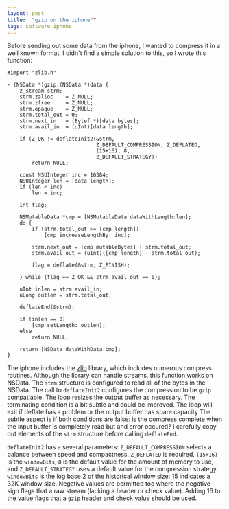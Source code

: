 ```yaml
---
layout: post
title:  "gzip on the iphone""
tags: software iphone
---
```


Before sending out some data from the iphone, I wanted to compress it in a well known format.
I didn't find a simple solution to this, so I wrote this function:

```
#import "zlib.h"
```

```
- (NSData *)gzip:(NSData *)data {
    z_stream strm;
    strm.zalloc    = Z_NULL;
    strm.zfree     = Z_NULL;
    strm.opaque    = Z_NULL;
    strm.total_out = 0;
    strm.next_in   = (Bytef *)[data bytes];
    strm.avail_in  = (uInt)[data length];
    
    if (Z_OK != deflateInit2(&strm,
                             Z_DEFAULT_COMPRESSION, Z_DEFLATED,
                             (15+16), 8,
                             Z_DEFAULT_STRATEGY))
        return NULL;
    
    const NSUInteger inc = 16384;
    NSUInteger len = [data length];
    if (len < inc)
        len = inc;
    
    int flag;
    
    NSMutableData *cmp = [NSMutableData dataWithLength:len];
    do {
        if (strm.total_out >= [cmp length])
            [cmp increaseLengthBy: inc];
        
        strm.next_out = [cmp mutableBytes] + strm.total_out;
        strm.avail_out = (uInt)([cmp length] - strm.total_out);
        
        flag = deflate(&strm, Z_FINISH);
        
    } while (flag == Z_OK && strm.avail_out == 0);
    
    uInt inlen = strm.avail_in;
    uLong outlen = strm.total_out;
    
    deflateEnd(&strm);
    
    if (inlen == 0)
        [cmp setLength: outlen];
    else
        return NULL;

    return [NSData dataWithData:cmp];
}
```

The iphone includes the [zlib] library, which includes numerous compress routines.
Although the library can handle streams, this function works on NSData.
The `strm` structure is configured to read all of the bytes in the NSData.
The call to `deflateInit2` configures the compression to be `gzip` compatiable.
The loop resizes the output buffer as necessary.
The terminating condition is a bit subtle and could be improved.
The loop will exit if deflate has a problem or the output buffer has spare capacity
The subtle aspect is if both conditions are false: is the compress complete when the input buffer is completely read but and error occured?
I carefully copy out elements of the `strm` structure before calling `deflateEnd`.

`deflateInit2` has a several parameters: `Z_DEFAULT_COMPRESSION` selects a balance between speed and compactness,
`Z_DEFLATED` is required, `(15+16)` is the `windowBits`, `8` is the default value for the amount of memory to use,
and `Z_DEFAULT_STRATEGY` uses a default value for the compression strategy.
`windowBits` is the log base 2 of the historical window size: 15 indicates a 32K window size.
Negative values are permitted too where the negative sign flags that a raw stream (lacking a header or check value).
Adding 16 to the value flags that a `gzip` header and check value should be used.

[zlib]: http://zlib.net
